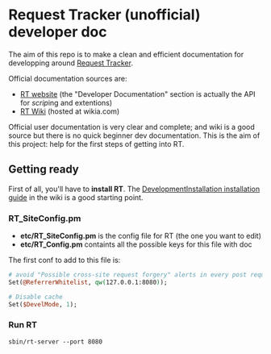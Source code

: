 # Request Tracker (unofficial) developer doc

The aim of this repo is to make a clean and efficient documentation for developping around [Request Tracker](https://www.bestpractical.com/rt-and-rtir).

Official documentation sources are:
  - [RT website](https://docs.bestpractical.com/rt/4.4.0/index.html) (the "Developer Documentation" section is actually the API for *scrip*ing and extentions)
  - [RT Wiki](http://requesttracker.wikia.com/wiki/HomePage) (hosted at wikia.com)

Official user documentation is very clear and complete; and wiki is a good source but there is no quick beginner dev documentation. This is the aim of this project: help for the first steps of getting into RT.

## Getting ready

First of all, you'll have to **install RT**. The [DevelopmentInstallation installation guide](http://requesttracker.wikia.com/wiki/DevelopmentInstallation) in the wiki is a good starting point.

### RT_SiteConfig.pm

  - **etc/RT_SiteConfig.pm** is the config file for RT (the one you want to edit)
  - **etc/RT_Config.pm** containts all the possible keys for this file with doc

The first conf to add to this file is:

```perl
# avoid "Possible cross-site request forgery" alerts in every post request
Set(@ReferrerWhitelist, qw(127.0.0.1:8080));

# Disable cache
Set($DevelMode, 1);
```

### Run RT

    sbin/rt-server --port 8080
